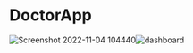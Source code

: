 # DoctorApp
![Screenshot 2022-11-04 104440](https://user-images.githubusercontent.com/109209762/199899229-6b35e99c-cc38-4796-9eed-8b6b509ed2ed.png)![dashboard](https://user-images.githubusercontent.com/109209762/200123712-56dec74b-9c1c-4b7c-8528-9b690e040cee.png)
